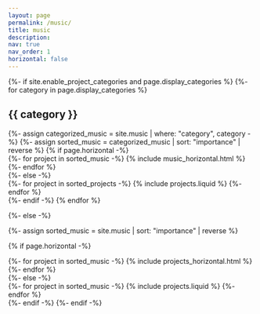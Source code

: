 ```yaml
---
layout: page
permalink: /music/
title: music
description:
nav: true
nav_order: 1
horizontal: false
---
```


<!-- pages/projects.md -->
<div class="projects">
{%- if site.enable_project_categories and page.display_categories %}
  <!-- Display categorized projects -->
  {%- for category in page.display_categories %}
  <h2 class="category">{{ category }}</h2>
  {%- assign categorized_music = site.music | where: "category", category -%}
  {%- assign sorted_music = categorized_music | sort: "importance" | reverse %}
  <!-- Generate cards for each project -->
  {% if page.horizontal -%}
  <div class="container">
    <div class="row row-cols-2">
    {%- for project in sorted_music -%}
      {% include music_horizontal.html %}
    {%- endfor %}
    </div>
  </div>
  {%- else -%}
  <div class="grid">
    {%- for project in sorted_projects -%}
      {% include projects.liquid %}
    {%- endfor %}
  </div>
  {%- endif -%}
  {% endfor %}

{%- else -%}

<!-- Display projects without categories -->

{%- assign sorted_music = site.music | sort: "importance" | reverse %}

  <!-- Generate cards for each project -->

{% if page.horizontal -%}

  <div class="container">
    <div class="row row-cols-2">
    {%- for project in sorted_music -%}
      {% include projects_horizontal.html %}
    {%- endfor %}
    </div>
  </div>
  {%- else -%}
  <div class="grid">
    {%- for project in sorted_music -%}
      {% include projects.liquid %}
    {%- endfor %}
  </div>
  {%- endif -%}
{%- endif -%}
</div>
